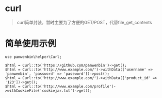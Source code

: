 # curl
> curl简单封装，暂时主要为了方便的GET/POST，代替file_get_contents

# 简单使用示例
```
use panwenbin\helper\Curl;

$html = Curl::to('https://github.com/panwenbin')->get();
$html = Curl::to('http://www.example.com/')->withData(['username' => 'panwenbin', 'password' => 'password'])->post();
$html = Curl::to('http://www.example.com/')->withData(['product_id' => '123'])->get();
$html = Curl::to('http://www.example.com/profile')->withCookieFile('cookiejar.txt')->get();
```
